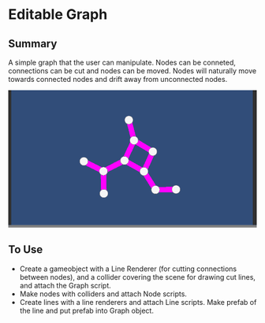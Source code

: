 # Editable Graph

## Summary

A simple graph that the user can manipulate. Nodes can be conneted, connections can be cut and nodes can be moved. Nodes will naturally move towards connected nodes and drift away from unconnected nodes.

![](Demonstration.gif)

## To Use

 - Create a gameobject with a Line Renderer (for cutting connections between nodes), and a collider covering the scene for drawing cut lines, and attach the Graph script.
 - Make nodes with colliders and attach Node scripts.
 - Create lines with a line renderers and attach Line scripts. Make prefab of the line and put prefab into Graph object.